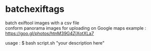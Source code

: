 # batchexiftags
batch exiftool images with a csv file<br/>
conform panorama images for uploading on Google maps
example : https://goo.gl/photos/htnM39G4ZjXotXLa7

usage :
$ bash script.sh "your description here"
